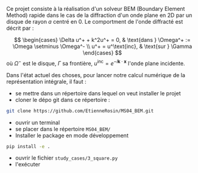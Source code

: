 Ce projet consiste à la réalisation d'un solveur BEM (Boundary Element Method) rapide dans le cas de la diffraction d'un onde plane en 2D par un disque de rayon $a$ centré en 0. Le comportment de l'onde diffracté est décrit par :


$$
\begin{cases}
\Delta u^+ + k^2u^+ = 0, & \text{dans } \Omega^+ := \Omega \setminus \Omega^- \\
                u^+ = u^\text{inc}, &  \text{sur } \Gamma
\end{cases}
$$
où $\Omega^-$ est le disque, $\Gamma$ sa frontière, $u^\text{inc} = e^{-i \boldsymbol{k}\cdot \boldsymbol{x}}$ l'onde plane incidente.




Dans l'état actuel des choses, pour lancer notre calcul numérique de la représentation intégrale, il faut :
- se mettre dans un répertoire dans lequel on veut installer le projet
- cloner le dépo git dans ce répertoire : 
~~~bash
git clone https://github.com/EtienneRosin/MS04_BEM.git
~~~

- ouvrir un terminal
- se placer dans le répertoire `MS04_BEM/`
- Installer le package en mode développement
~~~bash
pip install -e .
~~~
- ouvrir le fichier `study_cases/3_square.py`
- l'exécuter
